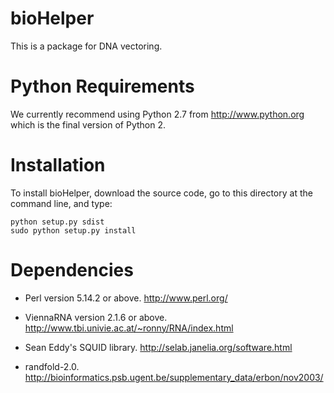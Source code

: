 # bioHelper
This is a package for DNA vectoring.

# Python Requirements
We currently recommend using Python 2.7 from http://www.python.org which is the final version of Python 2. 

# Installation
To install bioHelper, download the source code, go to this directory at the command line, and type:

    python setup.py sdist
    sudo python setup.py install
    
# Dependencies
- Perl version 5.14.2 or above. http://www.perl.org/

- ViennaRNA version 2.1.6 or above. http://www.tbi.univie.ac.at/~ronny/RNA/index.html

- Sean Eddy's SQUID library. http://selab.janelia.org/software.html

- randfold-2.0. http://bioinformatics.psb.ugent.be/supplementary_data/erbon/nov2003/
